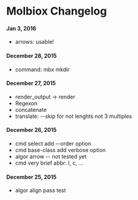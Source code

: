 
Molbiox Changelog
=================



#### Jan 3, 2016

+   arrows: usable!


#### December 28, 2015

+   command: mbx mkdir 

#### December 27, 2015

+   render_output -> render
+   Regexon
+   concatenate
+   translate: --skip for not lenghts not 3 multiples


#### December 26, 2015

+   cmd select add --order option
+   cmd base-class add verbose option
+   algor arrow -- not tested yet
+   cmd very brief abbr: l, c, ...

#### December 25, 2015

+   algor align pass test

